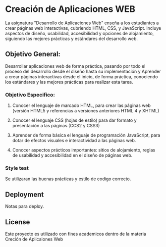 # Creación de Aplicaciones WEB

La asignatura "Desarrollo de Aplicaciones Web" enseña a los estudiantes a crear páginas web interactivas, cubriendo HTML, CSS, y JavaScript. Incluye aspectos de diseño, usabilidad, accesibilidad y opciones de alojamiento, siguiendo las mejores prácticas y estándares del desarrollo web.

## Objetivo General:

Desarrollar aplicaciones web de forma práctica, pasando por todo el proceso del desarrollo desde el diseño hasta su implementación y Aprender a crear páginas interactivas desde el inicio, de forma práctica, conociendo los estándares y las mejores prácticas para realizar esta tarea.

### Objetivo Especifico:

1. Conocer el lenguaje de marcado HTML, para crear las páginas web (versión HTML5 y referencias a versiones anteriores HTML 4 y XHTML)
2. Conocer el lenguaje CSS (hojas de estilo) para dar formato y presentación a las páginas (CCS2 y CSS3)

3. Aprender de forma básica el lenguaje de programación JavaScript, para dotar de efectos visuales e interactividad a las páginas web.
4. Conocer aspectos prácticos importantes: sitios de alojamiento, reglas de usabilidad y accesibilidad en el diseño de páginas web.


### Style test

Se utilizaran las buenas prácticas y estilo de codigo correcto. 

## Deployment

Notas para deploy.

## License

Este proyecto es utilizado con fines academicos dentro de la materia Creción de Aplicaiones Web

